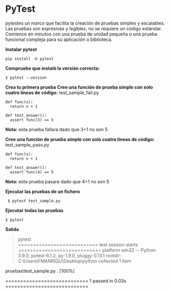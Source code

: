 # PyTest
pytestes un marco que facilita la creación de pruebas simples y escalables. Las pruebas son expresivas y legibles, no se requiere un código estándar. Comience en minutos con una prueba de unidad pequeña o una prueba funcional compleja para su aplicación o biblioteca.

**Instalar pytest**
  
    pip install -U pytest

**Compruebe que instaló la versión correcta:**

    $ pytest --version

**Crea tu primera prueba**
**Cree una función de prueba simple con solo cuatro líneas de código:**
test_sample_fail.py
  
    def func(x):
      return x + 1
      
    def test_answer():
      assert func(3) == 5
      
**Nota:** esta prueba fallara dado que 3+1 no son 5

**Cree una función de prueba simple con solo cuatro líneas de código:**
test_sample_pass.py
  
    def func(x):
      return x + 1
      
    def test_answer():
      assert func(4) == 5
  
**Nota:** esta prueba pasara dado que 4+1 no son 5

**Ejecutar las pruebas de un fichero**
    
     $ pytest test_sample.py
     
**Ejecutar todas las pruebas**

    $ pytest

**Salida**

>pytest <br/>
=========================== test session starts ============================
platform win32 -- Python 3.9.0, pytest-6.1.2, py-1.9.0, pluggy-0.13.1
rootdir: C:\Users\FMANRIQU\Desktop\python
collected 1 item                                                                                                                                                       

pruebas\test_sample.py .                                             [100%]

============================ 1 passed in 0.03s ============================


